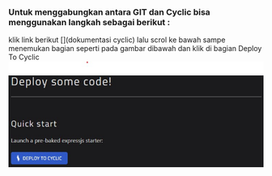 ### Untuk menggabungkan antara GIT dan Cyclic bisa menggunakan langkah sebagai berikut :
klik link berikut [](dokumentasi cyclic) lalu scrol ke bawah sampe menemukan bagian seperti pada gambar dibawah dan klik di bagian Deploy To Cyclic
![01](minggu-03/latihan/g1.jpg)
